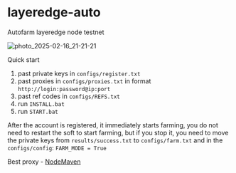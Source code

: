 # layeredge-auto
Autofarm layeredge node testnet

![photo_2025-02-16_21-21-21](https://github.com/user-attachments/assets/8e1be1e6-01e7-43a2-aec4-055cf8b704ce)


Quick start

1. past private keys in `configs/register.txt`
2. past proxies in `configs/proxies.txt` in format `http://login:password@ip:port`
3. past ref codes in `configs/REFS.txt`
4. run `INSTALL.bat`
5. run `START.bat`

After the account is registered, it immediately starts farming, you do not need to restart the soft to start farming, but if you stop it, you need to move the private keys from `results/success.txt` to `configs/farm.txt` and in the `configs/config`: `FARM_MODE = True`

Best proxy - [NodeMaven](https://nodemaven.com/?ref_id=e0ff048c)
